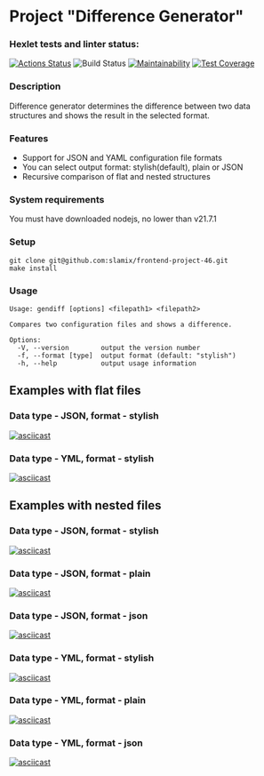 # Project "Difference Generator"
### Hexlet tests and linter status:
[![Actions Status](https://github.com/slamix/frontend-project-46/actions/workflows/hexlet-check.yml/badge.svg)](https://github.com/slamix/frontend-project-46/actions)
![Build Status](https://github.com/slamix/frontend-project-46/workflows/custom-check/badge.svg)
[![Maintainability](https://api.codeclimate.com/v1/badges/7db8e36b8c523f2a58aa/maintainability)](https://codeclimate.com/github/slamix/frontend-project-46/maintainability)
[![Test Coverage](https://api.codeclimate.com/v1/badges/7db8e36b8c523f2a58aa/test_coverage)](https://codeclimate.com/github/slamix/frontend-project-46/test_coverage)
### Description
Difference generator determines the difference between two data structures and shows the result in the selected format.
### Features
* Support for JSON and YAML configuration file formats 
* You can select output format: stylish(default), plain or JSON
* Recursive comparison of flat and nested structures
### System requirements
You must have downloaded nodejs, no lower than v21.7.1
### Setup
```
git clone git@github.com:slamix/frontend-project-46.git
make install
```
### Usage
```
Usage: gendiff [options] <filepath1> <filepath2>

Compares two configuration files and shows a difference.

Options:
  -V, --version        output the version number
  -f, --format [type]  output format (default: "stylish")
  -h, --help           output usage information
```
## Examples with flat files
### Data type - JSON, format - stylish
[![asciicast](https://asciinema.org/a/R2FWwfLCeVDFsc1LboZM0Ij0d.svg)](https://asciinema.org/a/R2FWwfLCeVDFsc1LboZM0Ij0d)
### Data type - YML, format - stylish 
[![asciicast](https://asciinema.org/a/tyQI3x9wDcSxEyjAntfx4XlL0.svg)](https://asciinema.org/a/tyQI3x9wDcSxEyjAntfx4XlL0)
## Examples with nested files
### Data type - JSON, format - stylish
[![asciicast](https://asciinema.org/a/4i6IcBUnol8VxeWbu2S1agale.svg)](https://asciinema.org/a/4i6IcBUnol8VxeWbu2S1agale)
### Data type - JSON, format - plain
[![asciicast](https://asciinema.org/a/dkveA7TFSYGCCcAqvUvamb4MC.svg)](https://asciinema.org/a/dkveA7TFSYGCCcAqvUvamb4MC)
### Data type - JSON, format - json
[![asciicast](https://asciinema.org/a/VKlTXnNrT5vwNDXFlD5s1dHtY.svg)](https://asciinema.org/a/VKlTXnNrT5vwNDXFlD5s1dHtY)
### Data type - YML, format - stylish
[![asciicast](https://asciinema.org/a/94T5hd3Skm8UXZoRSFLMUa5zg.svg)](https://asciinema.org/a/94T5hd3Skm8UXZoRSFLMUa5zg)
### Data type - YML, format - plain
[![asciicast](https://asciinema.org/a/fzUBS8Dm4mpS65C8rwDL97pPv.svg)](https://asciinema.org/a/fzUBS8Dm4mpS65C8rwDL97pPv)
### Data type - YML, format - json
[![asciicast](https://asciinema.org/a/cc4hstQYkRfRGobopOhE4hUqx.svg)](https://asciinema.org/a/cc4hstQYkRfRGobopOhE4hUqx)
